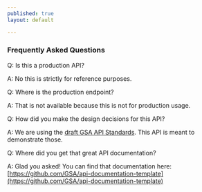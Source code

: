 ```yaml
---
published: true
layout: default

---
```

### Frequently Asked Questions 


Q: Is this a production API?

A: No this is strictly for reference purposes.

Q: Where is the production endpoint?

A: That is not available because this is not for production usage.

Q: How did you make the design decisions for this API?

A: We are using the [draft GSA API Standards](https://github.com/GSA/api-standards/tree/converting-gsa-standards). This API is meant to demonstrate those.

Q: Where did you get that great API documentation?

A: Glad you asked! You can find that documentation here: [https://github.com/GSA/api-documentation-template](https://github.com/GSA/api-documentation-template)

<body id="FAQ"></body>